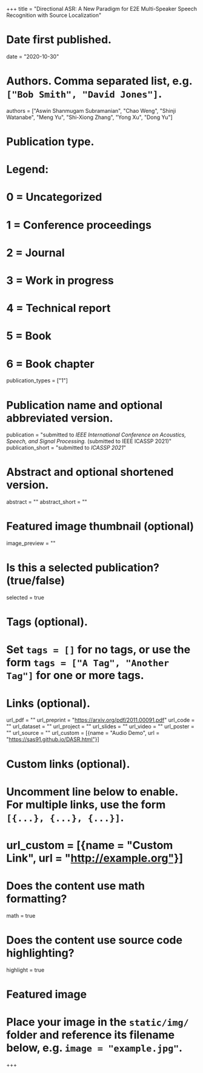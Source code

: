 +++
title = "Directional ASR: A New Paradigm for E2E Multi-Speaker Speech Recognition with Source Localization"

# Date first published.
date = "2020-10-30"

# Authors. Comma separated list, e.g. `["Bob Smith", "David Jones"]`.
authors = ["Aswin Shanmugam Subramanian", "Chao Weng", "Shinji Watanabe", "Meng Yu", "Shi-Xiong Zhang", "Yong Xu", "Dong Yu"]

# Publication type.
# Legend:
# 0 = Uncategorized
# 1 = Conference proceedings
# 2 = Journal
# 3 = Work in progress
# 4 = Technical report
# 5 = Book
# 6 = Book chapter
publication_types = ["1"]

# Publication name and optional abbreviated version.
publication = "submitted to *IEEE International Conference on Acoustics, Speech, and Signal Processing.* (submitted to IEEE ICASSP 2021)"
publication_short = "submitted to *ICASSP 2021*"

# Abstract and optional shortened version.
abstract = ""
abstract_short = ""

# Featured image thumbnail (optional)
image_preview = ""

# Is this a selected publication? (true/false)
selected = true

# Tags (optional).
#   Set `tags = []` for no tags, or use the form `tags = ["A Tag", "Another Tag"]` for one or more tags.

# Links (optional).
url_pdf = ""
url_preprint = "https://arxiv.org/pdf/2011.00091.pdf"
url_code = ""
url_dataset = ""
url_project = ""
url_slides = ""
url_video = ""
url_poster = ""
url_source = ""
url_custom = [{name = "Audio Demo", url = "https://sas91.github.io/DASR.html"}]
# Custom links (optional).
#   Uncomment line below to enable. For multiple links, use the form `[{...}, {...}, {...}]`.
# url_custom = [{name = "Custom Link", url = "http://example.org"}]

# Does the content use math formatting?
math = true

# Does the content use source code highlighting?
highlight = true

# Featured image
# Place your image in the `static/img/` folder and reference its filename below, e.g. `image = "example.jpg"`.

+++
